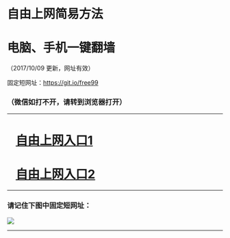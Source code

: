 ﻿# 自由上网简易方法

# 电脑、手机一键翻墙

（2017/10/09 更新，网址有效）

固定短网址：https://git.io/free99

### （微信如打不开，请转到浏览器打开）


***





# &nbsp;&nbsp; <a href="http://ft2098119836.fwq-tz-1001.info/fwqtz01.html?t=100900111217 " target="_blank">自由上网入口1</a>
# &nbsp;&nbsp; <a href="http://ft1623223471.fwq-tz-1002.info/fwqtz02.html?t=100900129389 " target="_blank">自由上网入口2</a>
***

### 请记住下图中固定短网址：

<img src="https://s3-us-west-2.amazonaws.com/fwq-1001/yjfq-20170905okok.png" /> 


***

